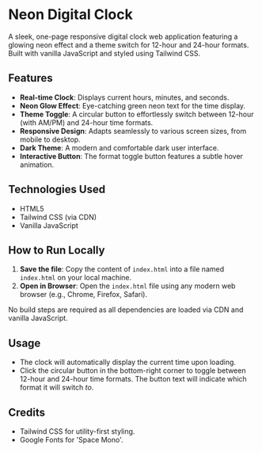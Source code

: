 # Neon Digital Clock

A sleek, one-page responsive digital clock web application featuring a glowing neon effect and a theme switch for 12-hour and 24-hour formats. Built with vanilla JavaScript and styled using Tailwind CSS.

## Features

-   **Real-time Clock**: Displays current hours, minutes, and seconds.
-   **Neon Glow Effect**: Eye-catching green neon text for the time display.
-   **Theme Toggle**: A circular button to effortlessly switch between 12-hour (with AM/PM) and 24-hour time formats.
-   **Responsive Design**: Adapts seamlessly to various screen sizes, from mobile to desktop.
-   **Dark Theme**: A modern and comfortable dark user interface.
-   **Interactive Button**: The format toggle button features a subtle hover animation.

## Technologies Used

-   HTML5
-   Tailwind CSS (via CDN)
-   Vanilla JavaScript

## How to Run Locally

1.  **Save the file**: Copy the content of `index.html` into a file named `index.html` on your local machine.
2.  **Open in Browser**: Open the `index.html` file using any modern web browser (e.g., Chrome, Firefox, Safari).

No build steps are required as all dependencies are loaded via CDN and vanilla JavaScript.

## Usage

-   The clock will automatically display the current time upon loading.
-   Click the circular button in the bottom-right corner to toggle between 12-hour and 24-hour time formats. The button text will indicate which format it will switch *to*.

## Credits

-   Tailwind CSS for utility-first styling.
-   Google Fonts for 'Space Mono'.
